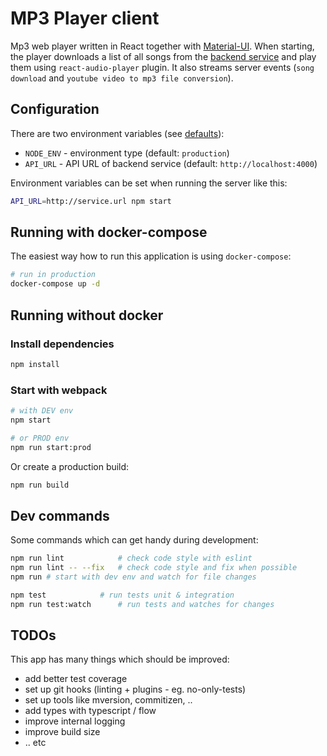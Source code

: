 # MP3 Player client
Mp3 web player written in React together with [Material-UI](https://material-ui.com/).
When starting, the player downloads a list of all songs from the [backend service](../server/) and play them using `react-audio-player` plugin.
It also streams server events (`song download` and `youtube video to mp3 file conversion`).

## Configuration
There are two environment variables (see [defaults](./.env.base)):
 - `NODE_ENV` - environment type (default: `production`)
 - `API_URL` - API URL of backend service (default: `http://localhost:4000`)

Environment variables can be set when running the server like this:
```bash
API_URL=http://service.url npm start
```

## Running with docker-compose
The easiest way how to run this application is using `docker-compose`:
```bash
# run in production 
docker-compose up -d
```

## Running without docker
### Install dependencies
```bash
npm install
```

### Start with webpack
```bash
# with DEV env
npm start

# or PROD env
npm run start:prod
```

Or create a production build:
```bash
npm run build
```

## Dev commands
Some commands which can get handy during development:
```bash
npm run lint            # check code style with eslint
npm run lint -- --fix   # check code style and fix when possible
npm run # start with dev env and watch for file changes

npm test            # run tests unit & integration
npm run test:watch      # run tests and watches for changes
```

## TODOs
This app has many things which should be improved:   
 - add better test coverage
 - set up git hooks (linting + plugins - eg. no-only-tests)
 - set up tools like mversion, commitizen, ..
 - add types with typescript / flow
 - improve internal logging
 - improve build size
 - .. etc
 